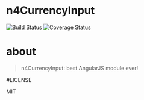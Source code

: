 # n4CurrencyInput
[![Build Status](https://secure.travis-ci.org/tiagor87/n4currencyinput.png?branch=master)](https://travis-ci.org/tiagor87/n4currencyinput)
[![Coverage Status](https://coveralls.io/repos/tiagor87/n4currencyinput/badge.svg?branch=master&service=github)](https://coveralls.io/r/tiagor87/n4currencyinput/?branch=master)

# about

> n4CurrencyInput: best AngularJS module ever!

#LICENSE

MIT
